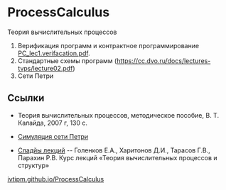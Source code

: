 # ProcessCalculus
Теория вычислительных процессов

1. Верификация программ и контрактное программирование [PC_lec1.verifacation.pdf](https://github.com/ivtipm/ProcessCalculus/blob/master/PC_lec1.verifacation.pdf).
1. Стандартные схемы программ (https://cc.dvo.ru/docs/lectures-tvps/lecture02.pdf)
1. Сети Петри


## Ссылки
- Теория вычислительных процессов, методическое пособие, В. Т. Калайда, 2007 г, 130 с.

- [Симуляция сети Петри](http://petri.hp102.ru/pnet.html)

- [Сладйы лекций](https://cc.dvo.ru/uchebnaya-literatura.html) -- Голенков Е.А., Харитонов Д.И., Тарасов Г.В., Парахин Р.В. Курс лекций «Теория вычислительных процессов и структур» 



[ivtipm.github.io/ProcessCalculus](https://ivtipm.github.io/ProcessCalculus)
